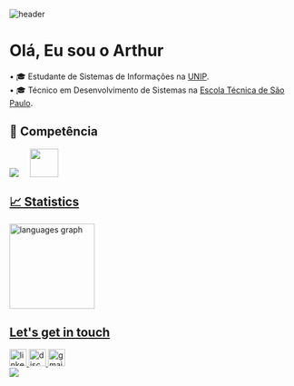 ![header](https://capsule-render.vercel.app/api?type=Waving&color=092e20&height=200&section=header&text=Fullstack%20Developer&fontSize=60&animation=fadeIn&fontColor=ffffff)
<h1 align="left">Olá, Eu sou o Arthur</h1>

<p align="left">
• 🎓 Estudante de Sistemas de Informações na <a href="https://www.unip.br/">UNIP</a>.<BR>
• 🎓 Técnico em Desenvolvimento de Sistemas na <a href="https://etecsp.cps.sp.gov.br/pagina-exemplo-2/">Escola Técnica de São Paulo</a>.<BR>
</p>

## 🚀 Competência

<p align="left">
    <a href="https://skillicons.dev">
        <img src="https://skillicons.dev/icons?i=php,cs,js,mysql,html,css,"/><img src="https://img.icons8.com/?size=512&id=laYYF3dV0Iew&format=png" style = "width:50px; heigth50px; ; padding-left:20px"/>
    
</p>

## 📈 Statistics

<div align="left">
  <img src="https://github-readme-stats.vercel.app/api/top-langs?username=arthurscarpin&locale=en&hide_title=false&layout=compact&card_width=320&langs_count=5&theme=dark&hide_border=false&order=2" height="150" alt="languages graph"  />
</div>

## Let's get in touch

<div align="left">
    <a href="https://www.linkedin.com/in/dev-arthurscarpin" target="_blank">
        <img src="https://img.shields.io/static/v1?message=LinkedIn&logo=linkedin&label=&color=0077B5&logoColor=white&labelColor=&style=for-the-badge" height="30" alt="linkedin logo"/>
    </a>
    <a href="https://discord.com/channels/@_arthurscarpin" target="_blank">
        <img src="https://img.shields.io/static/v1?message=Discord&logo=discord&label=&color=7289DA&logoColor=white&labelColor=&style=for-the-badge" height="30" alt="discord logo"/>
    </a>
    <a href = "mailto:scarpinarthur.dev@gmail.com" target="_blank">
      <img loading="lazy" src="https://img.shields.io/badge/Gmail-D14836?style=for-the-badge&logo=gmail&logoColor=white" target="_blank" height="30" alt="gmail logo">
    </a>
</div>

<img src="https://capsule-render.vercel.app/api?type=waving&color=092e20&height=120&section=footer"/>
